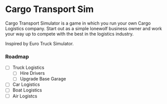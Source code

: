 # Cargo Transport Sim
Cargo Transport Simulator is a game in which you run your own Cargo Logistics company. Start out as a simple lonewolf business owner and work your way up to compete with the best in the logistics industry.

Inspired by Euro Truck Simulator.

### Roadmap
- [ ] Truck Logistics
  - [ ] Hire Drivers
  - [ ] Upgrade Base Garage
- [ ] Car Logistics
- [ ] Boat Logistics
- [ ] Air Logistcs
